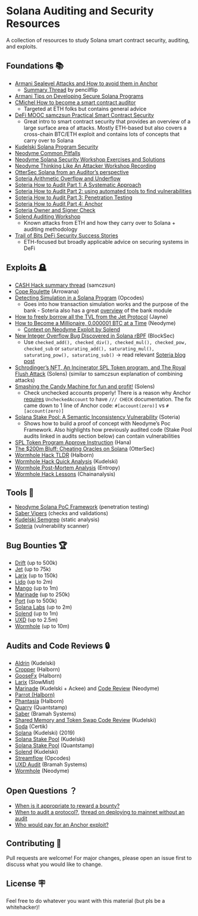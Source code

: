 # Solana Auditing and Security Resources

A collection of resources to study Solana smart contract security, auditing, and exploits.



## Foundations 📚

- [Armani Sealevel Attacks and How to avoid them in Anchor](https://github.com/project-serum/sealevel-attacks)
  - [Summary Thread](https://twitter.com/pencilflip/status/1483880018858201090) by pencilflip
- [Armani Tips on Developing Secure Solana Programs](https://twitter.com/armaniferrante/status/1411589629384355840)
- [CMichel How to become a smart contract auditor](https://cmichel.io/how-to-become-a-smart-contract-auditor/) 
  - Targeted at ETH folks but contains general advice
- [DeFi MOOC samczsun Practical Smart Contract Security](https://www.youtube.com/watch?v=pJKy5HWuFK8)
  - Great intro to smart contract security that provides an overview of a large surface area of attacks. Mostly ETH-based but also covers a cross-chain BTC/ETH exploit and contains lots of concepts that carry over to Solana
- [Kudelski Solana Program Security](https://research.kudelskisecurity.com/2021/09/15/solana-program-security-part1/)
- [Neodyme Common Pitfalls](https://blog.neodyme.io/posts/solana_common_pitfalls)
- [Neodyme Solana Security Workshop Exercises and Solutions](https://workshop.neodyme.io/)
- [Neodyme Thinking Like An Attacker Workshop Recording](https://www.youtube.com/watch?v=vbkhhgeP30I)
- [OtterSec Solana from an Auditor’s perspective](https://osec.io/blog/tutorials/2022-03-14-solana-security-intro/)
- [Soteria Arithmetic Overflow and Underflow](https://www.soteria.dev/post/understanding-arithmetic-overflow-underflows-in-rust-and-solana-smart-contracts)
- [Soteria How to Audit Part 1: A Systematic Approach](https://www.soteria.dev/post/how-to-audit-solana-smart-contracts-part-1-a-systematic-approach)
- [Soteria How to Audit Part 2: using automated tools to find vulnerabilities](https://www.soteria.dev/post/how-to-audit-solana-smart-contracts-part-2-automated-scanning)
- [Soteria How to Audit Part 3: Penetration Testing](https://www.soteria.dev/post/how-to-audit-solana-smart-contracts-part-3-penetration-testing)
- [Soteria How to Audit Part 4: Anchor](https://www.soteria.dev/post/how-to-audit-solana-smart-contracts-part-4-the-anchor-framework)
- [Soteria Owner and Signer Check](https://www.soteria.dev/post/from-ethereum-smart-contracts-to-solana-programs-two-common-security-pitfalls-and-beyond)
- [Solend Auditing Workshop](https://docs.google.com/presentation/d/1jZ9kVo6hnhBsz3D2sywqpMojqLE5VTZtaXna7OHL1Uk/edit?pli=1#slide=id.ge15c343642_0_51) 
  - Known attacks from ETH and how they carry over to Solana + auditing methodology
- [Trail of Bits DeFi Security Success Stories](https://www.youtube.com/watch?v=jGrtK5k0CK0)
  - ETH-focused but broadly applicable advice on securing systems in DeFi


## Exploits 🪦

- [CASH Hack summary thread](https://twitter.com/samczsun/status/1506578902331768832) (samczsun)
- [Cope Roulette](https://github.com/Arrowana/cope-roulette-pro) (Arrowana)
- [Detecting Simulation in a Solana Program](https://opcodes.fr/en/publications/2022-01/detecting-transaction-simulation/) (Opcodes)
  - Goes into how transaction simulation works and the purpose of the bank - Soteria also has a great [overview](https://www.soteria.dev/post/solana-internals-part-4-the-bank-a-key-component) of the bank module
- [How to freely borrow all the TVL from the Jet Protocol](https://medium.com/@0xjayne/how-to-freely-borrow-all-the-tvl-from-the-jet-protocol-25d40e35920e) (Jayne)
- [How to Become a Millionaire, 0.000001 BTC at a Time](https://blog.neodyme.io/posts/lending_disclosure) (Neodyme)
  - [Context on Neodyme Exploit by Solend](https://blog.solend.fi/bug-bounty-and-response-to-spl-lending-vulnerability-f4c8874342d0)
- [New Integer Overflow Bug Discovered in Solana rBPF](https://blocksecteam.medium.com/new-integer-overflow-bug-discovered-in-solana-rbpf-7729717159ee) (BlockSec)
  - Use `checked_add(), checked_div(), checked_mul(), checked_pow, checked_sub` or `saturating_add(), saturating_mul(), saturating_pow(), saturating_sub()` → read relevant [Soteria blog post](https://www.soteria.dev/post/understanding-arithmetic-overflow-underflows-in-rust-and-solana-smart-contracts)
- [Schrodinger’s NFT, An Incinerator SPL Token program, and The Royal Flush Attack](https://medium.com/@solens_io/schrodingers-nft-an-incinerator-spl-token-program-and-the-royal-flush-attack-58e4ce4e63dc) (Solens) (similar to samczsun explanation of combining attacks)
- [Smashing the Candy Machine for fun and profit!](https://medium.com/@solens_io/smashing-the-candy-machine-for-fun-and-profit-a3bcc58d6c30) (Solens)
  - Check unchecked accounts properly! There is a reason why Anchor [requires](https://github.com/project-serum/anchor/pull/1452#discussion_r809207430) `UncheckedAccount` to have `/// CHECK` documentation. The fix came down to 1 line of Anchor code: `#[account(zero)]` vs `#[account(zero)]`
- [Solana Stake Pool: A Semantic Inconsistency Vulnerability](https://www.soteria.dev/post/solana-stake-pool-a-semantic-inconsistency-vulnerability-discovered-by-soteria) (Soteria)
  - Shows how to build a proof of concept with Neodyme’s Poc Framework. Also highlights how previously audited code (Stake Pool audits linked in audits section below) can contain vulnerabilities
- [SPL Token Program Approve Instruction](https://2501babe.github.io/tools/revoken.html) (Hana)
- [The $200m Bluff: Cheating Oracles on Solana](https://osec.io/blog/reports/2022-02-16-lp-token-oracle-manipulation/) (OtterSec)
- [Wormhole Hack TLDR](https://halborn.com/explained-the-wormhole-hack-february-2022/) (Halborn)
- [Wormhole Hack Quick Analysis](https://research.kudelskisecurity.com/2022/02/03/quick-analysis-of-the-wormhole-attack/) (Kudelski)
- [Wormhole Post-Mortem Analysis](https://extropy-io.medium.com/solanas-wormhole-hack-post-mortem-analysis-3b68b9e88e13) (Entropy)
- [Wormhole Hack Lessons](https://blog.chainalysis.com/reports/wormhole-hack-february-2022/) (Chainanalysis)



## Tools 🔧

- [Neodyme Solana PoC Framework](https://github.com/neodyme-labs/solana-poc-framework) (penetration testing)
- [Saber Vipers](https://github.com/saber-hq/vipers) (checks and validations)
- [Kudelski Semgrep](https://twitter.com/cryptographadam/status/1425163382982811650?s=20&t=5rNeZ11MMw0N1e-_SmU5Tw) (static analysis)
- [Soteria](https://www.soteria.dev/post/soteria-a-vulnerability-scanner-for-solana-smart-contracts) (vulnerability scanner)



## Bug Bounties **🏆**

- [Drift](https://immunefi.com/bounty/driftprotocol/) (up to 500k)
- [Jet](https://immunefi.com/bounty/jetprotocol/) (up to 75k)
- [Larix](https://docs.projectlarix.com/how-to-prove/bug-bounty-reward) (up to 150k)
- [Lido](https://immunefi.com/bounty/lidoforsolana/) (up to 2m)
- [Mango](https://docs.mango.markets/mango/bug-bounty) (up to 1m)
- [Marinade](https://immunefi.com/bounty/marinade/) (up to 250k)
- [Port](https://immunefi.com/bounty/portfinance/) (up to 500k)
- [Solana Labs](https://github.com/solana-labs/solana/security/policy) (up to 2m)
- [Solend](https://docs.solend.fi/protocol/bug-bounty) (up to 1m)
- [UXD](https://docs.uxd.fi/uxdprotocol/resources/bug-bounty) (up to 2.5m)
- [Wormhole](https://immunefi.com/bounty/wormhole/) (up to 10m)



## Audits and Code Reviews 🔒

- [Aldrin](https://dex.aldrin.com/877f900320eec44c13409814fe473fb7.pdf) (Kudelski)
- [Cropper](https://github.com/HalbornSecurity/PublicReports/blob/master/Solana%20Program%20Audit/Cropper_Finance_AMM_Program_Security_Audit_Report_Halborn_Final.pdf) (Halborn)
- [GooseFx](https://github.com/HalbornSecurity/PublicReports/blob/master/Solana%20Program%20Audit/GooseFX_Swap_Program_Security_Audit_Report_Halborn_Final.pdf) (Halborn)
- [Larix](https://docs.projectlarix.com/how-to-prove/audit) (SlowMist)
- [Marinade](https://docs.marinade.finance/marinade-protocol/security/audits) (Kudelski + Ackee) and [Code Review](https://marinade.finance/docs/Neodyme.pdf) (Neodyme)
- [Parrot (Halborn)](https://doc.parrot.fi/Party_Parrot_Solana_Smart_Contract_Security_Audit_Report_Halborn_v1_1.pdf)
- [Phantasia](https://github.com/HalbornSecurity/PublicReports/blob/master/Solana%20Program%20Audit/Phantasia_Sports_NFT_Store_SPA_Solana_Program_Security_Audit_Report_Halborn_Final.pdf) (Halborn)
- [Quarry](https://github.com/QuarryProtocol/quarry/blob/master/audit/quantstamp.pdf) (Quantstamp)
- [Saber](https://github.com/saber-hq/stable-swap/blob/master/audit/bramah-systems.pdf) (Bramah Systems)
- [Shared Memory and Token Swap Code Review](https://orca-dev-12345.s3-ap-southeast-1.amazonaws.com/Kudelski-audit.pdf) (Kudelski)
- [Soda](https://certik-public-assets.s3.amazonaws.com/REP-Soda-Protocol-2021-10-26.pdf) (Certik)
- [Solana](https://solana.com/solana-security-audit-2019.pdf) (Kudelski) (2019)
- [Solana Stake Pool](https://solana.com/SolanaKudelskiStakePoolAudit.pdf) (Kudelski)
- [Solana Stake Pool](https://solana.com/SolanaQuantstampStakePoolAudit.pdf) (Quantstamp)
- [Solend](https://docs.solend.fi/protocol/audit) (Kudelski)
- [Streamflow](https://github.com/streamflow-finance/rust-sdk/blob/main/protocol_audit.pdf) (Opcodes)
- [UXD Audit](https://docs.uxd.fi/uxdprotocol/resources/audits) (Bramah Systems)
- [Wormhole](https://github.com/certusone/wormhole/blob/dev.v2/audits/2021-01-10_neodyme.pdf) (Neodyme)



## Open Questions ？

- [When is it appropriate to reward a bounty?](https://twitter.com/wireless_anon/status/1501025792565915657)
- [When to audit a protocol?](https://twitter.com/ChenWainuo/status/1499871348696379393), [thread on deploying to mainnet without an audit](https://twitter.com/cronos_so/status/1500131620606681088)
- [Who would pay for an Anchor exploit?](https://twitter.com/armaniferrante/status/1506691213394694152)



## Contributing 🤝

Pull requests are welcome! For major changes, please open an issue first to discuss what you would like to change.


## License 🪧

Feel free to do whatever you want with this material (but pls be a whitehacker)!
